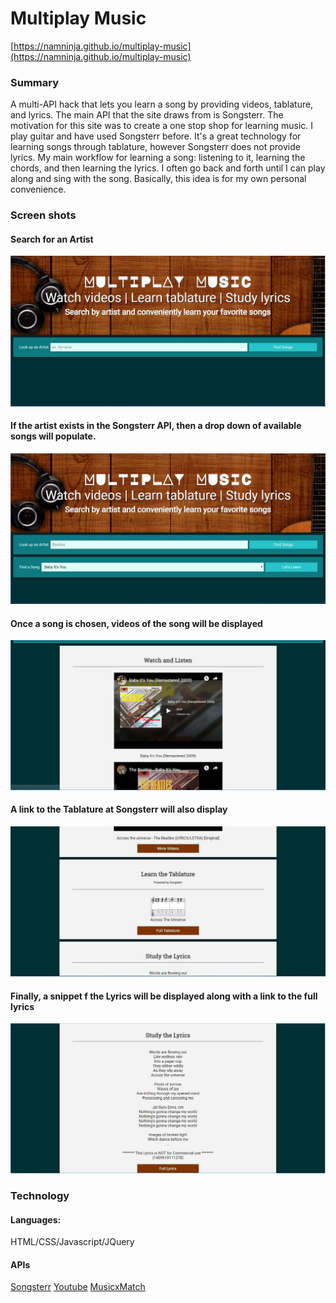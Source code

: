 # Multiplay Music
[https://namninja.github.io/multiplay-music](https://namninja.github.io/multiplay-music)


### Summary

A multi-API hack that lets you learn a song by providing videos, tablature, and lyrics.  The main 
API that the site draws from is Songsterr. The motivation for this site was to create a one stop shop 
for learning music. I play guitar and have used Songsterr before. It's a great technology for learning 
songs through tablature, however Songsterr does not provide lyrics. My main workflow for learning a song: 
listening to it, learning the chords, and then learning the lyrics. I often go back and forth until 
I can play along and sing with the song.  Basically, this idea is for my own personal convenience.

### Screen shots

#### Search for an Artist
![Landing Page](scrnshots/mpm1.JPG)
#### If the artist exists in the Songsterr API, then a drop down of available songs will populate.
![Song Search](scrnshots/mpm2.JPG)
#### Once a song is chosen, videos of the song will be displayed
![Video Results](scrnshots/mpm3.JPG)
#### A link to the Tablature at Songsterr will also display
![Tablature Results](scrnshots/mpm4.JPG)
#### Finally, a snippet f the Lyrics will be displayed along with a link to the full lyrics
![Lyrics Results](scrnshots/mpm5.JPG)

### Technology 

#### Languages:
HTML/CSS/Javascript/JQuery

#### APIs
[Songsterr](https://www.songsterr.com/a/wa/api)
[Youtube](https://developers.google.com/youtube)
[MusicxMatch](https://developer.musixmatch.com/)


